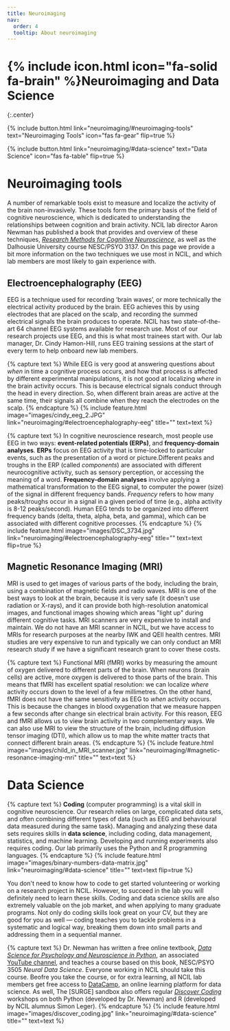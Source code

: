 ```yaml
---
title: Neuroimaging
nav:
  order: 4
  tooltip: About neuroimaging 
---
```


# {% include icon.html icon="fa-solid fa-brain" %}Neuroimaging and Data Science
{:.center}

{%
  include button.html
  link="neuroimaging/#neuroimaging-tools"
  text="Neuroimaging Tools"
  icon="fas fa-gear"
  flip=true
%}

{%
  include button.html
  link="neuroimaging/#data-science"
  text="Data Science"
  icon="fas fa-table"
  flip=true
%}

# Neuroimaging tools
A number of remarkable tools exist to measure and localize the activity of the brain non-invasively. These tools form the primary basis of the field of cognitive neuroscience, which is dedicated to understanding the relationships between cognition and brain activity. NCIL lab director Aaron Newman has published a book that provides and overview of these techniques, [*Research Methods for Cognitive Neuroscience*](https://us.sagepub.com/en-us/nam/research-methods-for-cognitive-neuroscience/book242924), as well as the Dalhousie University course NESC/PSYO 3137. On this page we provide a bit more information on the two techniques we use most in NCIL, and which lab members are most likely to gain experience with.

## Electroencephalography (EEG)
EEG is a technique used for recording ‘brain waves’, or more technically the electrical activity produced by the brain. EEG achieves this by using electrodes that are placed on the scalp, and recording the summed electrical signals the brain produces to operate. NCIL has two state-of-the-art 64 channel EEG systems available for research use. Most of our research projects use EEG, and this is what most trainees start with. Our lab manager, Dr. Cindy Hamon-Hill, runs EEG training sessions at the start of every term to help onboard new lab members. 

{% capture text %}
While EEG is very good at answering questions about *when* in time a cognitive process occurs, and how that process is affected by different experimental manipulations, it is not good at localizing *where* in the brain activity occurs. This is because electrical signals conduct through the head in every direction. So, when different brain areas are active at the same time, their signals all combine when they reach the electrodes on the scalp. 
{% endcapture %}
{%
  include feature.html
  image="images/cindy_eeg_2.JPG"
  link="neuroimaging/#electroencephalography-eeg"
  title=""
  text=text
%}

{% capture text %}
In cognitive neuroscience research, most people use EEG in two ways: **event-related potentials (ERPs)**, and **frequency-domain analyses**. **ERPs** focus on EEG activity that is time-locked to particular events, such as the presentation of a word or picture.Different peaks and troughs in the ERP (called *components*) are associated with different neurocognitive activity, such as sensory perception, or accessing the meaning of a word. **Frequency-domain analyses** involve applying a mathematical transformation to the EEG signal, to computer the power (size) of the signal in different frequency bands. *Frequency* refers to how many peaks/troughs occur in a signal in a given period of time (e.g., alpha activity is 8-12 peaks/second). Human EEG tends to be organized into different frequency bands (delta, theta, alpha, beta, and gamma), which can be associated with different cognitive processes.
{% endcapture %}
{%
  include feature.html
  image="images/DSC_3734.jpg"
  link="neuroimaging/#electroencephalography-eeg"
  title=""
  text=text
  flip=true
%}

## Magnetic Resonance Imaging (MRI)
MRI is used to get images of various parts of the body, including the brain, using a combination of magnetic fields and radio waves. MRI is one of the best ways to look at the brain, because it is very safe (it doesn't use radiation or X-rays), and it can provide both high-resolution anatomical images, and functional images showing which areas "light up" during different cognitive tasks. MRI scanners are very expensive to install and maintain. We do not have an MRI scanner in NCIL, but we have access to MRIs for research purposes at the nearby IWK and QEII health centres. MRI studies are very expensive to run and typically we can only conduct an MRI research study if we have a significant research grant to cover these costs.

{% capture text %}
Functional MRI (fMRI) works by measuring the amount of oxygen delivered to different parts of the brain. When neurons (brain cells) are active, more oxygen is delivered to those parts of the brain. This means that fMRI has excellent spatial resolution: we can localize *where* activity occurs down to the level of a few millimetres. On the other hand, fMRI does not have the same sensitivity as EEG to *when* activity occurs. This is because the changes in blood oxygenation that we measure happen a few seconds after change sin electrical brain activity. For this reason, EEG and fMRI allows us to view brain activity in two complementary ways. We can also use MRI to view the structure of the brain, including diffusion tensor imaging (DTI), which allow us to map the white matter tracts that connect different brain areas. 
{% endcapture %}
{%
  include feature.html
  image="images/child_in_MRI_scanner.jpg"
  link="neuroimaging/#magnetic-resonance-imaging-mri"
  title=""
  text=text
%}

# Data Science
{% capture text %}
**Coding** (computer programming) is a vital skill in cognitive neuroscience. Our research relies on large, complicated data sets, and often combining different types of data (such as EEG and behavioural data measured during the same task). Managing and analyzing these data sets requires skills in **data science**, including coding, data management, statistics, and machine learning. Developing and running experiments also requires coding. Our lab primarily uses the Python and R programming languages.
{% endcapture %}
{%
  include feature.html
  image="images/binary-numbers-data-matrix.jpg"
  link="neuroimaging/#data-science"
  title=""
  text=text
  flip=true
%}

You don't need to know how to code to get started volunteering or working on a research project in NCIL. However, to succeed in the lab you will definitely need to learn these skills. Coding and data science skills are also extremely valuable on the job market, and when applying to many graduate programs. Not only do coding skills look great on your CV, but they are good for you as well — coding teaches you to tackle problems in a systematic and logical way, breaking them down into small parts and addressing them in a sequential manner. 

{% capture text %}
Dr. Newman has written a free online textbook, [*Data Science for Psychology and Neuroscience in Python*](https://neuraldatascience.io), an associated [YouTube channel](https://youtube.com/playlist?list=PLtfEWMIgWS22MMZjPIzBRE2cHhMcvEKwp), and teaches a course based on this book, NESC/PSYO 3505 *Neural Data Science*. Everyone working in NCIL should take this course. Beofre you take the course, or for extra learning, all NCIL lab members get free access to [DataCamp](https://datacamp.com), an online learning platform for data science. As well, The [SURGE] sandbox also offers regular [*Discover Coding*](https://www.surgeinnovation.ca/discover) workshops on both Python (developed by Dr. Newman) and R (developed by NCIL alumnus Simon Leger).
{% endcapture %}
{%
  include feature.html
  image="images/discover_coding.jpg"
  link="neuroimaging/#data-science"
  title=""
  text=text
%}